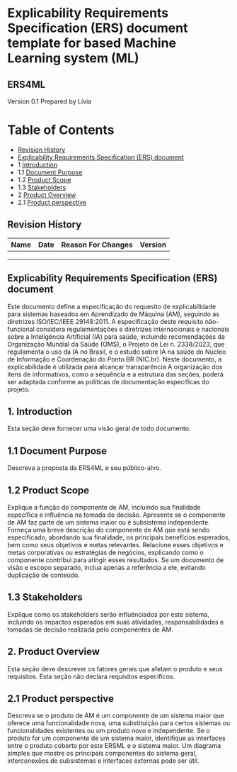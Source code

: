 # Explicability Requirements Specification (ERS) document template for based Machine Learning system (ML)
## ERS4ML

Version 0.1
Prepared by Lívia <author>

Table of Contents
=================
  * [Revision History](#revision-history)
  * [Explicability Requirements Specification (ERS) document](#ERS-document)
  * 1 [Introduction](#1-introduction)
   * 1.1 [Document Purpose](#1.1-purpose)
   * 1.2 [Product Scope](#1.2-scope)
   * 1.3 [Stakeholders](#1.3-stakeholders)
  * 2 [Product Overview](#2-product-overview)
   * 2.1 [Product perspective](#2.1-product-perpective)  
  

## Revision History

| Name | Date    | Reason For Changes  | Version   |
| ---- | ------- | ------------------- | --------- |
|      |         |                     |           |
|      |         |                     |           |
|      |         |                     |           |

## Explicability Requirements Specification (ERS) document

Este documento define a especificação do requesito de explicabilidade para sistemas baseados em Aprendizado de Máquina (AM), seguindo as diretrizes ISO/IEC/IEEE 29148:2011. A especificação deste requisito não-funcional considera regulamentações e diretrizes internacionais e nacionais sobre a Inteligência Artificial (IA) para saúde, incluindo recomendações da Organização Mundial da Saúde (OMS), o Projeto de Lei n. 2338/2023, que regulamenta o uso da IA no Brasil, e o estudo sobre IA na saúde do Núcleo de Informação e Coordenação do Ponto BR (NIC.br).
Neste documento, a explicabilidade é utilizada para alcançar transparência
A organização dos itens de informativos, como a sequência e a estrutura das seções, poderá ser adaptada conforme as políticas de documentação específicas do projeto.

## 1. Introduction

Esta seção deve fornecer uma visão geral de todo documento.

## 1.1 Document Purpose

Descreva a proposta da ERS4ML e seu público-alvo. 

## 1.2 Product Scope

Explique a função do componente de AM, incluindo sua finalidade específica e influência na tomada de decisão. Apresente se o componente de AM faz parte de um sistema maior ou é subsistema independente. Forneça uma breve descrição do componente de AM que está sendo especificado, abordando sua finalidade, os principais benefícios esperados, bem como seus objetivos e metas relevantes. Relacione esses objetivos e metas corporativas ou estratégias de negócios, explicando como o componente contribui para atingir esses resultados. Se um documento de visão e escopo separado, inclua apenas a referência a ele, evitando duplicação de conteúdo.

## 1.3 Stakeholders

Explique como os stakeholders serão influênciados por este sistema, incluindo os impactos esperados em suas atividades, responsabilidades e tomadas de decisão realizada pelo componentes de AM.

## 2. Product Overview
Esta seção deve descrever os fatores gerais que afetam o produto e seus requisitos. Esta seção não declara requisitos específicos.

## 2.1 Product perspective

Descreva se o produto de AM é um componente de um sistema maior que oferece uma funcionalidade nova, uma substituição para certos sistemas ou funcionalidades existentes ou um produto novo e independente. Se o produto for um componente de um sistema maior, identifique as interfaces entre o produto coberto por este ERSML e o sistema maior. Um diagrama simples que mostre os principais componentes do sistema geral, interconexões de subsistemas e interfaces externas pode ser útil.











